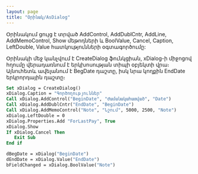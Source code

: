 ```yaml
---
layout: page
title: "Օրինակ/AsDialog"
---
```


Օրինակում ցույց է տրված AddControl, AddDublCntr, AddLine, AddMemoControl, Show մեթոդների և BoolValue, Cancel, Caption, LeftDouble, Value հատկությունների օգտագործումը:

Օրինակի մեջ կանչվում է CreateDialog ֆունկցիան, xDialog-ի միջոցով հղումը վերադառնում է երկխոսության տիպի օբյեկտի վրա։ Այնուհետև ավելանում է BegDate դաշտը, իսկ նրա կողքին EndDate երկրորդային դաշտը։

``` vb 
Set xDialog = CreateDialog()
xDialog.Caption = "Գործողություններ"
Call xDialog.AddControl("BeginDate", "Ժամանակահատված", "Date")
Call xDialog.AddDublCntr("EndDate", "BeginDate")
Call xDialog.AddMemoControl("Note", "Նշում", 5000, 2500, "Note")
xDialog.LeftDouble = 0
xDialog.Properties.Add "ForLastPay", True
xDialog.Show
If xDialog.Cancel Then
   Exit Sub
End if

dBegDate = xDialog("BeginDate")
dEndDate = xDialog.Value("EndDate")
bFieldChanged = xDialog.BoolValue("Note") 
```
